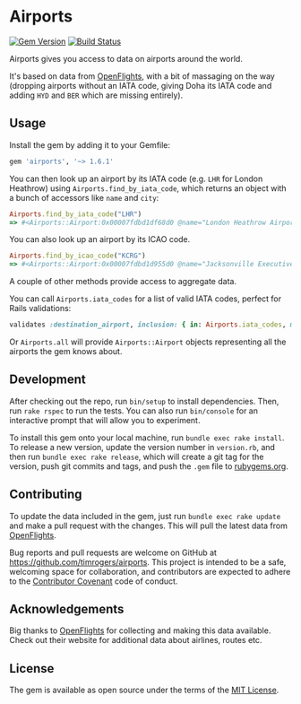 # Airports

[![Gem Version](https://badge.fury.io/rb/airports.svg)](http://badge.fury.io/rb/airports) [![Build Status](https://travis-ci.org/timrogers/airports.svg)](https://travis-ci.org/timrogers/airports)

Airports gives you access to data on airports around the world.

It's based on data from [OpenFlights](http://openflights.org), with a bit of massaging on the way (dropping airports without an IATA code, giving Doha its IATA code and adding `HYD` and `BER` which are missing entirely).

## Usage

Install the gem by adding it to your Gemfile:

```ruby
gem 'airports', '~> 1.6.1'
```

You can then look up an airport by its IATA code (e.g. `LHR` for London Heathrow) using `Airports.find_by_iata_code`, which returns an object with a bunch of accessors like `name` and `city`:

```ruby
Airports.find_by_iata_code("LHR")
=> #<Airports::Airport:0x00007fdbd1df68d0 @name="London Heathrow Airport", @city="London", @country="United Kingdom", @iata="LHR", @icao="EGLL", @latitude="51.4706", @longitude="-0.461941", @altitude="83", @timezone="0", @dst="E", @tz_name="Europe/London">
```

You can also look up an airport by its ICAO code.

```ruby
Airports.find_by_icao_code("KCRG")
=> #<Airports::Airport:0x00007fdbd1d955d0 @name="Jacksonville Executive at Craig Airport", @city="Jacksonville", @country="United States", @iata="CRG", @icao="KCRG", @latitude="30.3362998962", @longitude="-81.51439666750001", @altitude="41", @timezone="\\N", @dst="\\N", @tz_name="\\N">
```

A couple of other methods provide access to aggregate data.

You can call `Airports.iata_codes` for a list of valid IATA codes, perfect for Rails validations:

```ruby
validates :destination_airport, inclusion: { in: Airports.iata_codes, message: "is not a valid airport" }
```

Or `Airports.all` will provide `Airports::Airport` objects representing all the airports the gem knows about.

## Development

After checking out the repo, run `bin/setup` to install dependencies. Then, run `rake rspec` to run the tests. You can also run `bin/console` for an interactive prompt that will allow you to experiment.

To install this gem onto your local machine, run `bundle exec rake install`. To release a new version, update the version number in `version.rb`, and then run `bundle exec rake release`, which will create a git tag for the version, push git commits and tags, and push the `.gem` file to [rubygems.org](https://rubygems.org).

## Contributing

To update the data included in the gem, just run `bundle exec rake update` and make a pull request with the changes. This will pull the latest data from [OpenFlights](http://openflights.org).

Bug reports and pull requests are welcome on GitHub at https://github.com/timrogers/airports. This project is intended to be a safe, welcoming space for collaboration, and contributors are expected to adhere to the [Contributor Covenant](contributor-covenant.org) code of conduct.

## Acknowledgements

Big thanks to [OpenFlights](http://openflights.org) for collecting and making this data available. Check out their website for additional data about airlines, routes etc.

## License

The gem is available as open source under the terms of the [MIT License](http://opensource.org/licenses/MIT).


